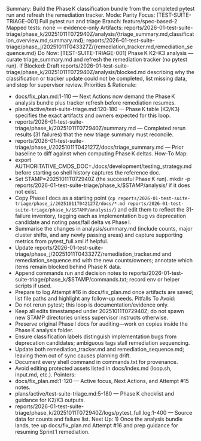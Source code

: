 Summary: Build the Phase K classification bundle from the completed pytest run and refresh the remediation tracker.
Mode: Parity
Focus: [TEST-SUITE-TRIAGE-001] Full pytest run and triage
Branch: feature/spec-based-2
Mapped tests: none — evidence-only
Artifacts: reports/2026-01-test-suite-triage/phase_k/20251011T072940Z/analysis/{triage_summary.md,classification_overview.md,summary.md}; reports/2026-01-test-suite-triage/phase_j/20251011T043327Z/{remediation_tracker.md,remediation_sequence.md}
Do Now: [TEST-SUITE-TRIAGE-001] Phase K K2–K3 analysis — curate triage_summary.md and refresh the remediation tracker (no pytest run).
If Blocked: Draft reports/2026-01-test-suite-triage/phase_k/20251011T072940Z/analysis/blocked.md describing why the classification or tracker update could not be completed, list missing data, and stop for supervisor review.
Priorities & Rationale:
- docs/fix_plan.md:1-110 — Next Actions now demand the Phase K analysis bundle plus tracker refresh before remediation resumes.
- plans/active/test-suite-triage.md:120-180 — Phase K table (K2/K3) specifies the exact artifacts and owners expected for this loop.
- reports/2026-01-test-suite-triage/phase_k/20251011T072940Z/summary.md — Completed rerun results (31 failures) that the new triage summary must reconcile.
- reports/2026-01-test-suite-triage/phase_i/20251011T042127Z/docs/triage_summary.md — Prior baseline to diff against when computing Phase K deltas.
How-To Map:
- export AUTHORITATIVE_CMDS_DOC=./docs/development/testing_strategy.md before starting so shell history captures the reference doc.
- Set STAMP=20251011T072940Z (the successful Phase K run). mkdir -p reports/2026-01-test-suite-triage/phase_k/$STAMP/analysis/ if it does not exist.
- Copy Phase I docs as a starting point (`cp reports/2026-01-test-suite-triage/phase_i/20251011T042127Z/docs/*.md reports/2026-01-test-suite-triage/phase_k/$STAMP/analysis/`) and edit them to reflect the 31-failure inventory, tagging each as implementation bug vs deprecation candidate and noting pass/fail delta vs Phase I.
- Summarise the changes in analysis/summary.md (include counts, major cluster shifts, and any newly passing areas) and capture supporting metrics from pytest_full.xml if helpful.
- Update reports/2026-01-test-suite-triage/phase_j/20251011T043327Z/remediation_tracker.md and remediation_sequence.md with the new counts/owners; annotate which items remain blocked behind Phase K data.
- Append commands run and decision notes to reports/2026-01-test-suite-triage/phase_k/$STAMP/commands.txt; record env or helper scripts if used.
- Prepare to log Attempt #16 in docs/fix_plan.md once artifacts are saved; list file paths and highlight any follow-up needs.
Pitfalls To Avoid:
- Do not rerun pytest; this loop is documentation/evidence only.
- Keep all edits timestamped under 20251011T072940Z; do not spawn new STAMP directories unless supervisor instructs otherwise.
- Preserve original Phase I docs for auditing—work on copies inside the Phase K analysis folder.
- Ensure classification labels distinguish implementation bugs from deprecation candidates; ambiguous tags stall remediation sequencing.
- Update both remediation_tracker.md and remediation_sequence.md; leaving them out of sync causes planning drift.
- Document every shell command in commands.txt for provenance.
- Avoid editing protected assets listed in docs/index.md (loop.sh, input.md, etc.).
Pointers:
- docs/fix_plan.md:1-120 — Active focus, Next Actions, and Attempt #15 notes.
- plans/active/test-suite-triage.md:5-180 — Phase K checklist and guidance for K2/K3 outputs.
- reports/2026-01-test-suite-triage/phase_k/20251011T072940Z/logs/pytest_full.log:1-400 — Source data for counts and failure list.
Next Up: 1) Once the analysis bundle lands, tee up docs/fix_plan.md Attempt #16 and prep guidance for resuming Sprint 1 remediation.
